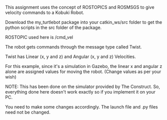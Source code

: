 This assignment uses the concept of ROSTOPICS and ROSMSGS to give velocity commands to a Kobuki Robot. 

Download the my_turtlebot package into your catkin_ws/src folder to get the python scripts in the src folder of the package.

ROSTOPIC used here is /cmd_vel

The robot gets commands through the message type called Twist. 

Twist has Linear (x, y and z) and Angular (x, y and z) Velocities. 

For this example, since it's a simulation in Gazebo, the linear x and angular z alone are assigned values for moving the robot. (Change values as per your wish)

NOTE: This has been done on the simulator provided by The Construct. So, everything done here doesn't work exactly so if you implement it on your PC. 

You need to make some changes accordingly. The launch file and .py files need not be changed. 
